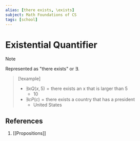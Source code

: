 ```yaml
---
alias: [there exists, \exists]
subject: Math Foundations of CS
tags: [school]
---
```

# Existential Quantifier


> [!note]
> Represented as "there exists" or $\exists$.

> [!example] 
> - $\exists x Q(x,5) = \text{there exists an x that is larger than 5}$
> 	- 10
> - $\exists c P(c) = \text{there exists a country that has a president}$
> 	- United States

## References
1. [[Propositions]]